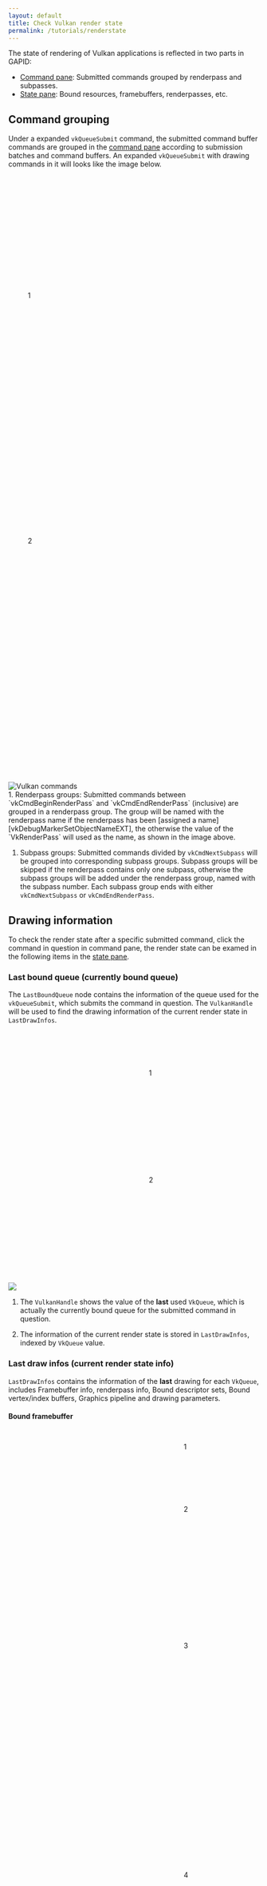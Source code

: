 ```yaml
---
layout: default
title: Check Vulkan render state
permalink: /tutorials/renderstate
---
```


The state of rendering of Vulkan applications is reflected in two parts in
GAPID:
 - [Command pane](../inspect/commands): Submitted commands grouped by renderpass and subpasses.
 - [State pane](../inspect/state): Bound resources, framebuffers, renderpasses, etc.

## Command grouping
Under a expanded `vkQueueSubmit` command, the submitted command buffer commands
are grouped in the [command pane](../inspect/commands) according to submission
batches and command buffers. An expanded `vkQueueSubmit` with drawing commands
in it will looks like the image below.

<div class="callout-img">
    <div style="margin: 246px 39px">1</div>
    <div style="margin: 474px 39px">2</div>
    <img src="../images/command-pane-vulkan-renderpass-grouping.png" alt="Vulkan commands">
</div>

<div class="callouts" markdown="block">
1. Renderpass groups: Submitted commands between `vkCmdBeginRenderPass` and
   `vkCmdEndRenderPass` (inclusive) are grouped in a renderpass group. The
   group will be named with the renderpass name if the renderpass has been
   [assigned a name][vkDebugMarkerSetObjectNameEXT], the otherwise the value of
   the `VkRenderPass` will used as the name, as shown in the image above.

1. Subpass groups: Submitted commands divided by `vkCmdNextSubpass` will be
   grouped into corresponding subpass groups. Subpass groups will be skipped if
   the renderpass contains only one subpass, otherwise the subpass groups will
   be added under the renderpass group, named with the subpass number. Each
   subpass group ends with either `vkCmdNextSubpass` or `vkCmdEndRenderPass`.
</div>

## Drawing information
To check the render state after a specific submitted command, click the command
in question in command pane, the render state can be examed in the following
items in the [state pane](../inspect/state).

### Last bound queue (currently bound queue)
The `LastBoundQueue` node contains the information of the queue used for the
`vkQueueSubmit`, which submits the command in question. The `VulkanHandle` will
be used to find the drawing information of the current render state in
`LastDrawInfos`.

<div class="callout-img">
    <div style="margin: 89px 282px">1</div>
    <div style="margin: 197px 282px">2</div>
    <img src="../images/state-pane-vulkan-last-bound-queue.png"/>
</div>

<div class="callouts" markdown="block">

1. The `VulkanHandle` shows the value of the **last** used `VkQueue`, which is
   actually the currently bound queue for the submitted command in question.

1. The information of the current render state is stored in `LastDrawInfos`,
   indexed by `VkQueue` value.

</div>

### Last draw infos (current render state info)
`LastDrawInfos` contains the information of the **last** drawing for each
`VkQueue`, includes Framebuffer info, renderpass info, Bound descriptor sets,
Bound vertex/index buffers, Graphics pipeline and drawing parameters.

#### Bound framebuffer
<div class="callout-img">
    <div style="margin: 44px 352px">1</div>
    <div style="margin: 108px 352px">2</div>
    <div style="margin: 256px 352px">3</div>
    <div style="margin: 442px 352px">4</div>
    <img src="../images/state-pane-vulkan-draw-info-framebuffer.png"/>
</div>

<div class="callouts" markdown="block">

1. Framebuffer node shows the info of the currently bound framebuffer. This
   node gets updated after each `vkCmdBeginRenderPass` executes on the same
   queue.

1. Renderpass node shows the info of the renderpass used to create the
   framebuffer. Note that this is not the renderpass currently bound for
   drawing.

1. ImageAttachments node lists all the image attachments (`VkImageViews`) bound
   to the framebuffer. Each item of the list shows the info of the image view.

1. Image node shows the info of the image bound to the image view.

</div>

#### Bound renderpass
<div class="callout-img">
    <div style="margin: 171px 352px">1</div>
    <div style="margin: 235px 352px">2</div>
    <div style="margin: 547px 352px">3</div>
    <div style="margin: 778px 352px">4</div>
<img src="../images/state-pane-vulkan-draw-info-renderpass.png"/>
</div>

<div class="callouts" markdown="block">

1. Renderpass node shows the info of the renderpass currently used for
   rendering.  It gets updated after each `VkCmdBeginRenderPass` executes on
   the same queue.

1. AttachmentDescriptions node lists all the `VkAttachmentDescription` of the
   current renderpass in use.

1. SubpassDescriptions node lists the `VkSubpassDescription` for each subpass.

1. SubpassDependencies node lists the `VkSubpassDependency` for each subpass.

</div>

#### Bound descriptor sets
<div class="callout-img">
    <div style="margin: 65px 352px">1</div>
    <div style="margin: 166px 352px">2</div>
    <div style="margin: 278px 352px">3</div>
    <div style="margin: 590px 352px">4</div>
<img src="../images/state-pane-vulkan-draw-info-descriptorsets.png"/>
</div>

<div class="callouts" markdown="block">

1. DescriptorSets node lists all the currently bound descriptor sets. The list
   of bounded descriptor sets reflect the state after the last
   `vkCmdBindDescriptorSets` being rolled out on the same queue, and the original
   descriptor set info will be overwritten or new info will be added according
   to the parameters of the last executed `vkCmdBindDescriptorSets`.

1. Bindings node lists all the currently bound descriptor bindings in the
   descriptor set.

1. Each descriptor binding also lists its bound descriptors.

1. Layout node shows the info of the `VkDescriptorSetLayout` used to allocate
   the descriptor set.

</div>

### Bound graphics pipeline
<div class="callout-img">
    <div style="margin: 92px 258px">1</div>
<img src="../images/state-pane-vulkan-draw-info-gfx-pipeline.png"/>
</div>

<div class="callouts" markdown="block">

1. GraphicsPipeline node contains the info about the **last** bound graphics
   pipeline. This node gets updated after each `VkCmdBindPipeline` executes on
   the current queue.

</div>

#### Bound buffers
<div class="callout-img">
    <div style="margin: 110px 297px">1</div>
    <div style="margin: 380px 297px">2</div>
<img src="../images/state-pane-vulkan-draw-info-bound-buffers.png"/>
</div>

<div class="callouts" markdown="block">

1. BoundVertexBuffers node lists all the bound vertex buffers. For each bound
   vertex buffer, it shows the info of the backing buffer. The list gets
   updated accordingly after each `vkCmdBindVertexBuffers` executes on the
   same queue.

1. BoundIndexBuffer node shows the last bound index buffer, including the index
   type and the info of the backing buffer.

</div>

#### Draw command parameters
<div class="callout-img">
    <div style="margin: 149px 227px">1</div>
<img src="../images/state-pane-vulkan-draw-info-draw-params.png"/>
</div>

<div class="callouts" markdown="block">

1. CommandParameters node contains the parameters to `vkCmdDraw`,
   `vkCmdDrawIndexed`, `vkCmdDrawIndirect` and `vkCmdDrawIndirectIndexed`. For
   each type of drawining command, there is a corresponding sub-node to
   contains the parameter values. As these four types of drawining commands
   cannot be used at the same time, only one of the four sub-nodes can be
   populated at a time. The content of `CommandParameters` gets updated after
   any one of the four drawining commands being executed on the same queue.

</div>

[vkDebugMarkerSetObjectNameEXT]:https://www.khronos.org/registry/vulkan/specs/1.0-extensions/html/vkspec.html#vkDebugMarkerSetObjectNameEXT
